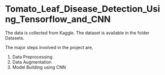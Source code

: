 # Tomato_Leaf_Disease_Detection_Using_Tensorflow_and_CNN

The data is collected from Kaggle. The dataset is available in the folder Datasets. 

The major steps involved in the project are,

1. Data Preprocessing
2. Data Augmentation
3. Model Building using CNN


